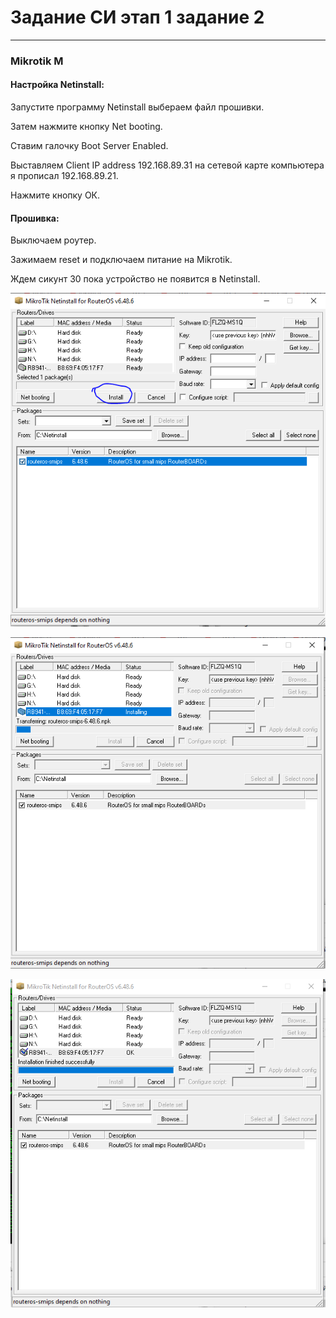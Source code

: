 # Задание СИ этап 1 задание 2

---
### Mikrotik M
#### Настройка Netinstall:

Запустите программу Netinstall выбераем файл прошивки.

Затем нажмите кнопку Net booting.

Ставим галочку Boot Server Enabled.

Выставляем Client IP address  192.168.89.31 на сетевой карте компьютера я прописал 192.168.89.21.

Нажмите кнопку ОК.

#### Прошивка:

Выключаем роутер.

Зажимаем reset и подключаем питание на Mikrotik.

Ждем сикунт 30 пока устройство не появится в Netinstall.

![image](https://github.com/nousaibot/Mikrotik_tasks/blob/master/img/netinstall01.PNG?raw=true)

![image](https://github.com/nousaibot/Mikrotik_tasks/blob/master/img/netinstall02.PNG?raw=true)

![image](https://github.com/nousaibot/Mikrotik_tasks/blob/master/img/netinstall03.PNG?raw=true)
